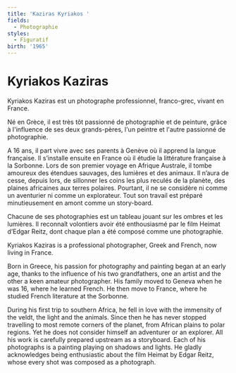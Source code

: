 ```yaml
---
title: 'Kaziras Kyriakos '
fields:
  - Photographie
styles:
  - Figuratif
birth: '1965'
---
```


# Kyriakos Kaziras

Kyriakos Kaziras est un photographe professionnel, franco-grec, vivant en France.

Né en Grèce, il est très tôt passionné de photographie et de peinture, grâce à l'influence de ses deux grands-pères, l'un peintre et l'autre passionné de photographie.

A 16 ans, il part vivre avec ses parents à Genève où il apprend la langue française. Il s’installe ensuite en France où il étudie la littérature française à la Sorbonne. Lors de son premier voyage en Afrique Australe, il tombe amoureux des étendues sauvages, des lumières et des animaux. Il n’aura de cesse, depuis lors, de sillonner les coins les plus reculés de la planète, des plaines africaines aux terres polaires. Pourtant, il ne se considère ni comme un aventurier ni comme un explorateur. Tout son travail est préparé minutieusement en amont comme un story-board.

Chacune de ses photographies est un tableau jouant sur les ombres et les lumières. Il reconnaît volontiers avoir été enthousiasmé par le film Heimat d’Edgar Reitz, dont chaque plan a été composé comme une photographie. 

Kyriakos Kaziras is a professional photographer, Greek and French, now living in France.

Born in Greece, his passion for photography and painting began at an early age, thanks to the influence of his two
grandfathers, one an artist and the other a keen amateur photographer. His family moved to Geneva when he was 16, where he learned French. He then move to France, where he studied French literature at the Sorbonne.

During his first trip to southern Africa, he fell in love with the immensity of the veldt, the light and the animals. Since then he has never stopped travelling to most remote corners of the planet, from African plains to polar regions. Yet he does not consider himself an adventurer or an explorer. All his work is carefully prepared upstream as a storyboard. Each of his photographs is a painting playing on shadows and lights. He gladly acknowledges being enthusiastic about the film Heimat by Edgar Reitz, whose every shot was composed as a photograph. 



